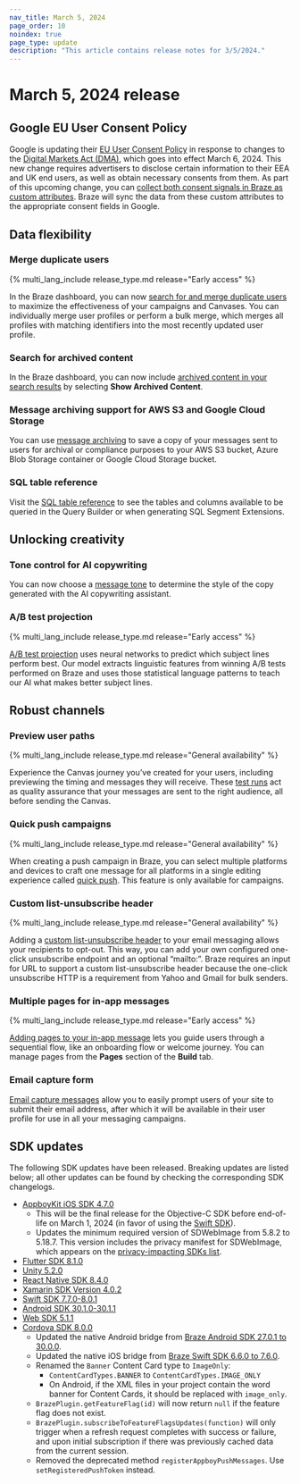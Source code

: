 ```yaml
---
nav_title: March 5, 2024
page_order: 10
noindex: true
page_type: update
description: "This article contains release notes for 3/5/2024."
---
```


# March 5, 2024 release

## Google EU User Consent Policy

Google is updating their [EU User Consent Policy](https://www.google.com/about/company/user-consent-policy/) in response to changes to the [Digital Markets Act (DMA)](https://ads-developers.googleblog.com/2023/10/updates-to-customer-match-conversion.html), which goes into effect March 6, 2024. This new change requires advertisers to disclose certain information to their EEA and UK end users, as well as obtain necessary consents from them. As part of this upcoming change, you can [collect both consent signals in Braze as custom attributes]({{site.baseurl}}/partners/canvas_steps/google_audience_sync/#collecting-consent-for-eea-and-uk-end-users). Braze will sync the data from these custom attributes to the appropriate consent fields in Google.

## Data flexibility

### Merge duplicate users

{% multi_lang_include release_type.md release="Early access" %}

In the Braze dashboard, you can now [search for and merge duplicate users]({{site.baseurl}}/_user_guide/engagement_tools/segments/user_profiles/duplicate_users) to maximize the effectiveness of your campaigns and Canvases. You can individually merge user profiles or perform a bulk merge, which merges all profiles with matching identifiers into the most recently updated user profile.

### Search for archived content

In the Braze dashboard, you can now include [archived content in your search results]({{site.baseurl}}/user_guide/administrative/access_braze/global_search/#filter-for-archived-content) by selecting **Show Archived Content**.

### Message archiving support for AWS S3 and Google Cloud Storage

You can use [message archiving]({{site.baseurl}}/) to save a copy of your messages sent to users for archival or compliance purposes to your AWS S3 bucket, Azure Blob Storage container or Google Cloud Storage bucket.

### SQL table reference

Visit the [SQL table reference]({{site.baseurl}}/user_guide/engagement_tools/segments/sql_segments/sql_segments_tables/) to see the tables and columns available to be queried in the Query Builder or when generating SQL Segment Extensions.

## Unlocking creativity

### Tone control for AI copywriting

You can now choose a [message tone]({{site.baseurl}}/user_guide/sage_ai/generative_ai/ai_copywriting/#steps) to determine the style of the copy generated with the AI copywriting assistant.

### A/B test projection

{% multi_lang_include release_type.md release="Early access" %}

[A/B test projection]({{site.baseurl}}/user_guide/engagement_tools/testing/multivariant_testing/ab_test_projection/) uses neural networks to predict which subject lines perform best. Our model extracts linguistic features from winning A/B tests performed on Braze and uses those statistical language patterns to teach our AI what makes better subject lines.

## Robust channels

### Preview user paths

{% multi_lang_include release_type.md release="General availability" %}

Experience the Canvas journey you’ve created for your users, including previewing the timing and messages they will receive. These [test runs]({{site.baseurl}}/preview_user_paths/) act as quality assurance that your messages are sent to the right audience, all before sending the Canvas.

### Quick push campaigns

{% multi_lang_include release_type.md release="General availability" %}

When creating a push campaign in Braze, you can select multiple platforms and devices to craft one message for all platforms in a single editing experience called [quick push]({{site.baseurl}}/user_guide/message_building_by_channel/push/creating_a_push_message/quick_push/). This feature is only available for campaigns.

### Custom list-unsubscribe header

{% multi_lang_include release_type.md release="General availability" %}

Adding a [custom list-unsubscribe header]({{site.baseurl}}/user_guide/administrative/app_settings/email_settings/#custom-list-unsubscribe-header) to your email messaging allows your recipients to opt-out. This way, you can add your own configured one-click unsubscribe endpoint and an optional “mailto:”. Braze requires an input for URL to support a custom list-unsubscribe header because the one-click unsubscribe HTTP is a requirement from Yahoo and Gmail for bulk senders.

### Multiple pages for in-app messages

{% multi_lang_include release_type.md release="Early access" %}

[Adding pages to your in-app message]({{site.baseurl}}/user_guide/message_building_by_channel/in-app_messages/drag_and_drop/create/#multi-page) lets you guide users through a sequential flow, like an onboarding flow or welcome journey. You can manage pages from the **Pages** section of the **Build** tab.

### Email capture form

[Email capture messages]({{site.baseurl}}/user_guide/message_building_by_channel/in-app_messages/traditional/customize/email_capture_form/) allow you to easily prompt users of your site to submit their email address, after which it will be available in their user profile for use in all your messaging campaigns.

## SDK updates
 
The following SDK updates have been released. Breaking updates are listed below; all other updates can be found by checking the corresponding SDK changelogs.

- [AppboyKit iOS SDK 4.7.0](https://github.com/Appboy/appboy-ios-sdk/releases/tag/4.7.0)
    - This will be the final release for the Objective-C SDK before end-of-life on March 1, 2024 (in favor of using the [Swift SDK](https://github.com/braze-inc/braze-swift-sdk/)).
    - Updates the minimum required version of SDWebImage from 5.8.2 to 5.18.7. This version includes the privacy manifest for SDWebImage, which appears on the [privacy-impacting SDKs list](https://developer.apple.com/support/third-party-SDK-requirements/).
- [Flutter SDK 8.1.0](https://pub.dev/packages/braze_plugin/changelog)
- [Unity 5.2.0](https://github.com/braze-inc/braze-unity-sdk/blob/master/CHANGELOG.md)
- [React Native SDK 8.4.0](https://github.com/braze-inc/braze-react-native-sdk/blob/8.4.0/CHANGELOG.md)
- [Xamarin SDK Version 4.0.2](https://github.com/braze-inc/braze-xamarin-sdk/blob/master/CHANGELOG.md)
- [Swift SDK 7.7.0-8.0.1](https://github.com/braze-inc/braze-swift-sdk/blob/main/CHANGELOG.md#801)
- [Android SDK 30.1.0-30.1.1](https://github.com/braze-inc/braze-android-sdk/blob/master/CHANGELOG.md)
- [Web SDK 5.1.1](https://github.com/braze-inc/braze-web-sdk/blob/master/CHANGELOG.md)
- [Cordova SDK 8.0.0](https://github.com/braze-inc/braze-cordova-sdk/blob/master/CHANGELOG.md)
    - Updated the native Android bridge from [Braze Android SDK 27.0.1 to 30.0.0](https://github.com/braze-inc/braze-android-sdk/compare/v27.0.0...v30.0.0#diff-06572a96a58dc510037d5efa622f9bec8519bc1beab13c9f251e97e657a9d4ed).
    - Updated the native iOS bridge from [Braze Swift SDK 6.6.0 to 7.6.0](https://github.com/braze-inc/braze-swift-sdk/compare/6.6.0...7.6.0#diff-06572a96a58dc510037d5efa622f9bec8519bc1beab13c9f251e97e657a9d4ed).
    - Renamed the `Banner` Content Card type to `ImageOnly`:
        - `ContentCardTypes.BANNER` to `ContentCardTypes.IMAGE_ONLY`
        - On Android, if the XML files in your project contain the word banner for Content Cards, it should be replaced with `image_only`.
    - `BrazePlugin.getFeatureFlag(id)` will now return `null` if the feature flag does not exist.
    - `BrazePlugin.subscribeToFeatureFlagsUpdates(function)` will only trigger when a refresh request completes with success or failure, and upon initial subscription if there was previously cached data from the current session.
    - Removed the deprecated method `registerAppboyPushMessages`. Use `setRegisteredPushToken` instead.
